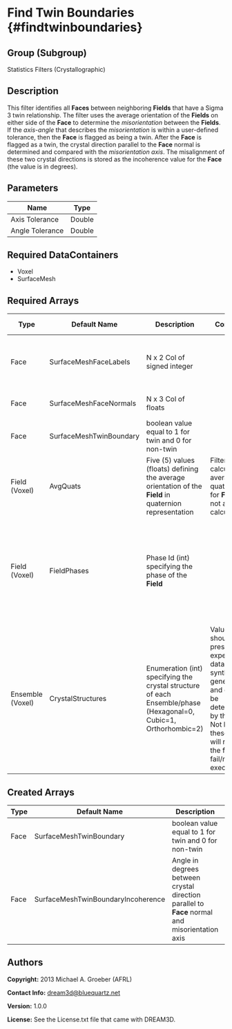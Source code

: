 Find Twin Boundaries {#findtwinboundaries}
==========

## Group (Subgroup) ##
Statistics Filters (Crystallographic)

## Description ##
This filter identifies all **Faces** between neighboring **Fields** that have a Sigma 3 twin relationship.  The filter uses the average orientation of the **Fields** on either side of the **Face** to determine the *misorientation* between the **Fields**.  If the *axis-angle* that describes the *misorientation* is within a user-defined tolerance, then the **Face** is flagged as being a twin.  After the **Face** is flagged as a twin, the crystal direction parallel to the **Face** normal is determined and compared with the *misorientation axis*.  The misalignment of these two crystal directions is stored as the incoherence value for the **Face** (the value is in degrees).   

## Parameters ##

| Name | Type |
|------|------|
| Axis Tolerance | Double |
| Angle Tolerance | Double |

## Required DataContainers ##
+ Voxel
+ SurfaceMesh


## Required Arrays ##

| Type | Default Name | Description | Comment | Filters Known to Create Data |
|------|--------------|-------------|---------|-----|
| Face   | SurfaceMeshFaceLabels | N x 2 Col of signed integer |  | Quick Surface Mesh (SurfaceMeshing), M3C Surface Meshing (Slice at a Time) |
| Face   | SurfaceMeshFaceNormals | N x 3 Col of floats |  | Generate Triangle Normals Filter (SurfaceMeshing) |
| Face   | SurfaceMeshTwinBoundary | boolean value equal to 1 for twin and 0 for non-twin |  | Find Twin Boundaries (Statistics) |
| Field (Voxel) | AvgQuats | Five (5) values (floats) defining the average orientation of the **Field** in quaternion representation | Filter will calculate average quaternions for **Fields** if not already calculated. | Find Field Average Orientations (Statistics) |
| Field (Voxel) | FieldPhases | Phase Id (int) specifying the phase of the **Field**| | Find Field Phases (Generic), Read Field Info File (IO), Pack Primary Phases (SyntheticBuilding), Insert Precipitate Phases (SyntheticBuilding), Establish Matrix Phase (SyntheticBuilding) |
| Ensemble (Voxel) | CrystalStructures | Enumeration (int) specifying the crystal structure of each Ensemble/phase (Hexagonal=0, Cubic=1, Orthorhombic=2) | Values should be present from experimental data or synthetic generation and cannot be determined by this filter. Not having these values will result in the filter to fail/not execute. | Read H5Ebsd File (IO), Read Ensemble Info File (IO), Initialize Synthetic Volume (SyntheticBuilding) |

## Created Arrays ##

| Type | Default Name | Description | Comment |
|------|--------------|-------------|---------|
| Face   | SurfaceMeshTwinBoundary | boolean value equal to 1 for twin and 0 for non-twin |  |
| Face   | SurfaceMeshTwinBoundaryIncoherence | Angle in degrees between crystal direction parallel to **Face** normal and misorientation axis |  |

## Authors ##

**Copyright:** 2013 Michael A. Groeber (AFRL)

**Contact Info:** dream3d@bluequartz.net

**Version:** 1.0.0

**License:**  See the License.txt file that came with DREAM3D.



